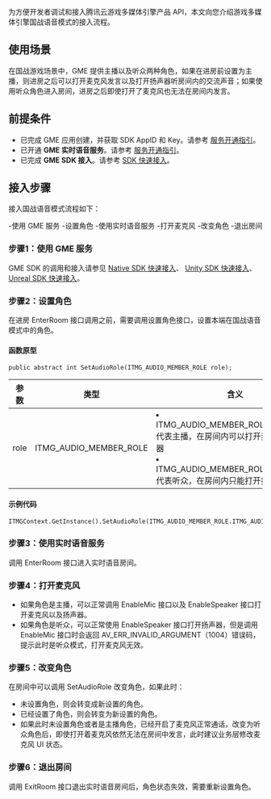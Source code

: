 为方便开发者调试和接入腾讯云游戏多媒体引擎产品 API，本文向您介绍游戏多媒体引擎国战语音模式的接入流程。

## 使用场景

在国战游戏场景中，GME 提供主播以及听众两种角色，如果在进房前设置为主播，则进房之后可以打开麦克风发言以及打开扬声器听房间内的交流声音；如果使用听众角色进入房间，进房之后即使打开了麦克风也无法在房间内发言。

## 前提条件

- 已完成 GME 应用创建，并获取 SDK AppID 和 Key。请参考 [服务开通指引]( https://cloud.tencent.com/document/product/607/10782)。
- 已开通 **GME 实时语音服务**。请参考 [服务开通指引](https://cloud.tencent.com/document/product/607/10782)。
- 已完成 **GME SDK 接入**。请参考 [SDK 快速接入](https://cloud.tencent.com/document/product/607/56374)。

## 接入步骤

接入国战语音模式流程如下：

<dx-steps>
-<dx-tag-link link="#enable" tag="控制台">使用 GME 服务</dx-tag-link>
-<dx-tag-link link="#config" tag="控制台">设置角色</dx-tag-link>
-<dx-tag-link link="#access" tag="业务侧">使用实时语音服务</dx-tag-link>
-<dx-tag-link link="#callback" tag="业务侧">打开麦克风</dx-tag-link> 
-<dx-tag-link link="#result" tag="控制台">改变角色 </dx-tag-link>
-<dx-tag-link link="#usage" tag="控制台">退出房间</dx-tag-link>
</dx-steps>

 [](id:enable)
### 步骤1：使用 GME 服务

GME SDK 的调用和接入请参见 [Native SDK 快速接入](https://cloud.tencent.com/document/product/607/56374)、 [Unity SDK 快速接入](https://cloud.tencent.com/document/product/607/18248)、 [Unreal SDK 快速接入](https://cloud.tencent.com/document/product/607/18267)。

[](id:config)
### 步骤2：设置角色

在进房 EnterRoom 接口调用之前，需要调用设置角色接口，设置本端在国战语音模式中的角色。

#### 函数原型
```
public abstract int SetAudioRole(ITMG_AUDIO_MEMBER_ROLE role); 
```

| 参数 | 类型                   | 含义                                                         |
| ---- | ---------------------- | ------------------------------------------------------------ |
| role | ITMG_AUDIO_MEMBER_ROLE | <li>ITMG_AUDIO_MEMBER_ROLE_ANCHOR 代表主播，在房间内可以打开麦克风及扬声器 </li><li>ITMG_AUDIO_MEMBER_ROLE_AUDIENCE 代表听众，在房间内只能打开扬声器收听</li> |

#### 示例代码
```
ITMGContext.GetInstance().SetAudioRole(ITMG_AUDIO_MEMBER_ROLE.ITMG_AUDIO_MEMBER_ROLE_AUDIENCE);
```

[](id:access)
### 步骤3：使用实时语音服务 

调用 EnterRoom 接口进入实时语音房间。

[](id:callback)
### 步骤4：打开麦克风 

- 如果角色是主播，可以正常调用 EnableMic 接口以及 EnableSpeaker 接口打开麦克风以及扬声器。
- 如果角色是听众，可以正常使用 EnableSpeaker 接口打开扬声器，但是调用 EnableMic 接口时会返回 AV_ERR_INVALID_ARGUMENT（1004）错误码，提示此时是听众模式，打开麦克风无效。

[](id:result)
### 步骤5：改变角色

在房间中可以调用 SetAudioRole 改变角色，如果此时：
- 未设置角色，则会转变成新设置的角色。
- 已经设置了角色，则会转变为新设置的角色。
- 如果此时未设置角色或者是主播角色，已经开启了麦克风正常通话，改变为听众角色后，即使打开着麦克风依然无法在房间中发言，此时建议业务层修改麦克风 UI 状态。

[](id:usage)
### 步骤6：退出房间 

调用 ExitRoom 接口退出实时语音房间后，角色状态失效，需要重新设置角色。
